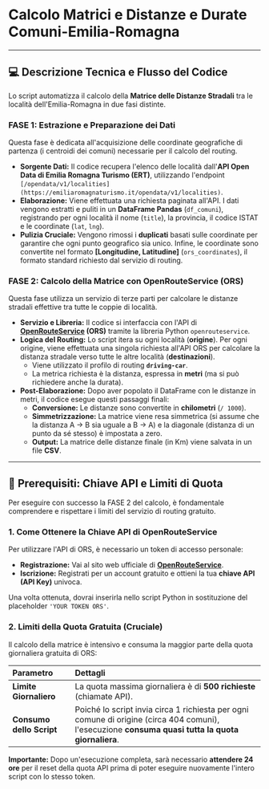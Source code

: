 # Calcolo Matrici e Distanze e Durate Comuni-Emilia-Romagna

---

## 💻 Descrizione Tecnica e Flusso del Codice

Lo script automatizza il calcolo della **Matrice delle Distanze Stradali** tra le località dell'Emilia-Romagna in due fasi distinte.

### FASE 1: Estrazione e Preparazione dei Dati

Questa fase è dedicata all'acquisizione delle coordinate geografiche di partenza (i centroidi dei comuni) necessarie per il calcolo del routing.

* **Sorgente Dati:** Il codice recupera l'elenco delle località dall'**API Open Data di Emilia Romagna Turismo (ERT)**, utilizzando l'endpoint `[/opendata/v1/localities](https://emiliaromagnaturismo.it/opendata/v1/localities)`.
* **Elaborazione:** Viene effettuata una richiesta paginata all'API. I dati vengono estratti e puliti in un **DataFrame Pandas** (`df_comuni`), registrando per ogni località il nome (`title`), la provincia, il codice ISTAT e le coordinate (`lat`, `lng`).
* **Pulizia Cruciale:** Vengono rimossi i **duplicati** basati sulle coordinate per garantire che ogni punto geografico sia unico. Infine, le coordinate sono convertite nel formato **[Longitudine, Latitudine]** (`ors_coordinates`), il formato standard richiesto dal servizio di routing.

### FASE 2: Calcolo della Matrice con OpenRouteService (ORS)

Questa fase utilizza un servizio di terze parti per calcolare le distanze stradali effettive tra tutte le coppie di località.

* **Servizio e Libreria:** Il codice si interfaccia con l'API di **[OpenRouteService](https://openrouteservice.org/) (ORS)** tramite la libreria Python `openrouteservice`.
* **Logica del Routing:** Lo script itera su ogni località (**origine**). Per ogni origine, viene effettuata una singola richiesta all'API ORS per calcolare la distanza stradale verso tutte le altre località (**destinazioni**).
    * Viene utilizzato il profilo di routing **`driving-car`**.
    * La metrica richiesta è la distanza, espressa in **metri** (ma si può richiedere anche la durata).
* **Post-Elaborazione:** Dopo aver popolato il DataFrame con le distanze in metri, il codice esegue questi passaggi finali:
    * **Conversione:** Le distanze sono convertite in **chilometri** (`/ 1000`).
    * **Simmetrizzazione:** La matrice viene resa simmetrica (si assume che la distanza A → B sia uguale a B → A) e la diagonale (distanza di un punto da sé stesso) è impostata a zero.
    * **Output:** La matrice delle distanze finale (in Km) viene salvata in un file **CSV**.

---

## 🔑 Prerequisiti: Chiave API e Limiti di Quota

Per eseguire con successo la FASE 2 del calcolo, è fondamentale comprendere e rispettare i limiti del servizio di routing gratuito.

### 1. Come Ottenere la Chiave API di OpenRouteService

Per utilizzare l'API di ORS, è necessario un token di accesso personale:

* **Registrazione:** Vai al sito web ufficiale di **[OpenRouteService](https://openrouteservice.org/)**.
* **Iscrizione:** Registrati per un account gratuito e ottieni la tua **chiave API (API Key)** univoca.

Una volta ottenuta, dovrai inserirla nello script Python in sostituzione del placeholder `'YOUR TOKEN ORS'`.

### 2. Limiti della Quota Gratuita (Cruciale)

Il calcolo della matrice è intensivo e consuma la maggior parte della quota giornaliera gratuita di ORS:

| Parametro | Dettagli |
| :--- | :--- |
| **Limite Giornaliero** | La quota massima giornaliera è di **500 richieste** (chiamate API). |
| **Consumo dello Script** | Poiché lo script invia circa 1 richiesta per ogni comune di origine (circa 404 comuni), l'esecuzione **consuma quasi tutta la quota giornaliera**. |

**Importante:** Dopo un'esecuzione completa, sarà necessario **attendere 24 ore** per il reset della quota API prima di poter eseguire nuovamente l'intero script con lo stesso token.
